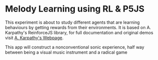 # Melody Learning using RL & P5JS
This experiment is about to study different agents that are learning behaviours by getting rewards from their environments. It is based on A. Karpathy's ReinforceJS library, for full documentation and original demos visit [A. Karpathy's Webpage](http://cs.stanford.edu/people/karpathy/reinforcejs).

This app will construct a nonconventional sonic experience, half way between being a visual music instrument and a radical game 


